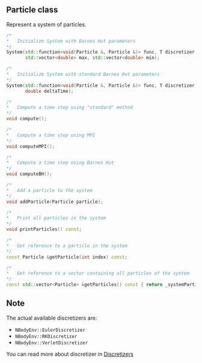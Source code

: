 ## Particle class
Represent a system of particles.
```c++
/*
*   Initialize System with Barnes Hut parameters
*/
System(std::function<void(Particle &, Particle &)> func, T discretizer, double deltaTime, 
       std::vector<double> max, std::vector<double> min);

/*
*   Initialize System with standard Barnes Hut parameters
*/
System(std::function<void(Particle &, Particle &)> func, T discretizer,
       double deltaTime);

/*
*   Compute a time step using "standard" method
*/
void compute();

/*
*   Compute a time step using MPI
*/
void computeMPI();

/*
*   Compute a time step using Barnes Hut
*/
void computeBH();

/*
*   Add a particle to the system
*/
void addParticle(Particle particle);

/*
*   Print all particles in the system
*/
void printParticles() const;

/*
*   Get reference to a particle in the system
*/
const Particle &getParticle(int index) const;

/*
*   Get reference to a vector containing all particles of the system
*/
const std::vector<Particle> &getParticles() const { return _systemParticles; }
```

## Note 
The actual available discretizers are:
- ```NBodyEnv::EulerDiscretizer```
- ```NBodyEnv::RKDiscretizer```
- ```NBodyEnv::VerletDiscretizer```

You can read more about discretizer in [Discretizers](Discretizers.md)